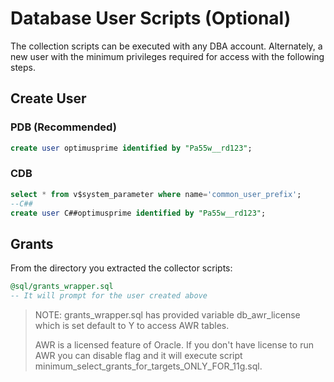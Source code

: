 # Database User Scripts (Optional)

The collection scripts can be executed with any DBA account. Alternately, a new user with the minimum privileges required for access with the following steps.

## Create User

### PDB (Recommended)

```sql
create user optimusprime identified by "Pa55w__rd123";
```

### CDB

```sql
select * from v$system_parameter where name='common_user_prefix';
--C##
create user C##optimusprime identified by "Pa55w__rd123";
```

## Grants

From the directory you extracted the collector scripts:

```sql
@sql/grants_wrapper.sql
-- It will prompt for the user created above
```

> NOTE: grants_wrapper.sql has provided variable db_awr_license which is set default to Y to access AWR tables.
>
> AWR is a licensed feature of Oracle. If you don't have license to run AWR you can disable flag and it will execute script minimum_select_grants_for_targets_ONLY_FOR_11g.sql.

